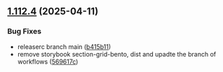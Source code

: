 ## [1.112.4](https://github.com/aziontech/azion-webkit/compare/v1.112.3...v1.112.4) (2025-04-11)

### Bug Fixes

* releaserc branch main ([b415b11](https://github.com/aziontech/azion-webkit/commit/b415b11d5318046059859fd86f54bb2a28da229c))
* remove storybook section-grid-bento, dist and upadte the branch of workflows ([569617c](https://github.com/aziontech/azion-webkit/commit/569617ca58188c9ece6c77a14563491cb45752f4))
